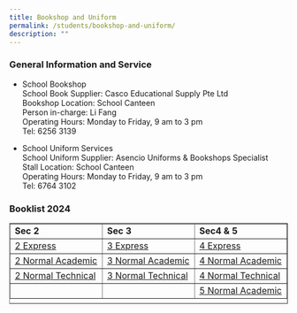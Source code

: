 ```yaml
---
title: Bookshop and Uniform
permalink: /students/bookshop-and-uniform/
description: ""
---
```

### General Information and Service

*   School Bookshop  
    School Book Supplier: Casco Educational Supply Pte Ltd  
    Bookshop Location: School Canteen  
    Person in-charge: Li Fang  
    Operating Hours: Monday to Friday, 9 am to 3 pm  
    Tel: 6256 3139

*   School Uniform Services  
    School Uniform Supplier: Asencio Uniforms &amp; Bookshops Specialist  
    Stall Location: School Canteen  
    Operating Hours: Monday to Friday, 9 am to 3 pm  
    Tel: 6764 3102

### Booklist 2024


<table border="1" style="border-collapse: collapse; width: 100%; height: 146px;">
<tbody>
<tr style="height: 20px;">

<td style="width: 25%; height: 20px;"><strong>Sec 2</strong></td>
<td style="width: 25%; height: 20px;"><strong>Sec 3</strong></td>
<td style="width: 25%; height: 20px;"><strong>Sec4 &amp; 5</strong></td>
</tr>
<tr style="height: 21px;">

<td style="width: 25%; height: 21px;"><a href="/files/pss_2E_2024.pdf">2 Express</a></td>
<td style="width: 25%; height: 21px;"><a href="/files/pss_3E_2024.pdf">3 Express</a></td>
<td style="width: 25%; height: 21px;"><a href="/files/pss_4E_2024.pdf">4 Express</a></td>
</tr>
<tr style="height: 21px;">

<td style="width: 25%; height: 21px;"><a href="/files/pss_2NA_2024.pdf">2 Normal Academic</a></td>
<td style="width: 25%; height: 21px;"><a href="/files/pss_3NA_2024.pdf">3 Normal Academic</a></td>
<td style="width: 25%; height: 21px;"><a href="/files/pss_4NA_2024.pdf">4 Normal Academic</a></td>
</tr>
<tr style="height: 21px;">

<td style="width: 25%; height: 21px;"><a href="/files/pss_2NT_2024.pdf">2 Normal Technical</a></td>
<td style="width: 25%; height: 21px;"><a href="/files/pss_3NT_2024.pdf">3 Normal Technical</a></td>
<td style="width: 25%; height: 21px;"><a href="/files/pss_4NT_2024.pdf">4 Normal Technical</a></td>
</tr>
<tr style="height: 21px;">

<td style="width: 25%; height: 21px;"></td>
<td style="width: 25%; height: 21px;"></td>
<td style="width: 25%; height: 21px;"><a href="/files/pss_5NA_2024.pdf">5 Normal Academic</a></td>
</tr>
</tbody>
</table>